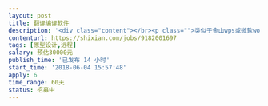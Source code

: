 ```yaml
---                
layout: post       
title: 翻译编译软件           
description: '<div class="content"></br><p class="">类似于金山wps或微软word，为翻译人员提供一个编辑的翻译工具。</p></br><p class="">譬如，英文段落自然分开，便于每一段下对应翻译，还有专业词组的提醒。</p></br><p class="">还有进度管理和与客户端沟通的功能。</p></br><p class="">先期做中英文，后期增加其它语言。</br></p></br></div>'     
contenturl: https://shixian.com/jobs/9182001697      
tags: [原型设计,远程]            
salary: 预估30000元          
publish_time: '已发布 14 小时'         
start_time: '2018-06-04 15:57:48'           
apply: 6                   
time_range: 60天              
status: 招募中                  
---                 
```


